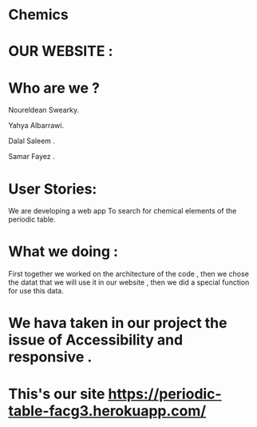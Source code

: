 # Chemics

# OUR WEBSITE :


# Who are we ?

Noureldean Swearky.

Yahya Albarrawi.

Dalal Saleem .

Samar Fayez .


# User Stories:

We are developing a web app To search for chemical elements of the periodic table.
 


# What we doing :

First together we worked on the architecture of the code , then we chose the datat that we will use it in our website , then we did a special function for use this data.



# We hava taken in our project the issue of Accessibility and responsive .
# This's our site https://periodic-table-facg3.herokuapp.com/
